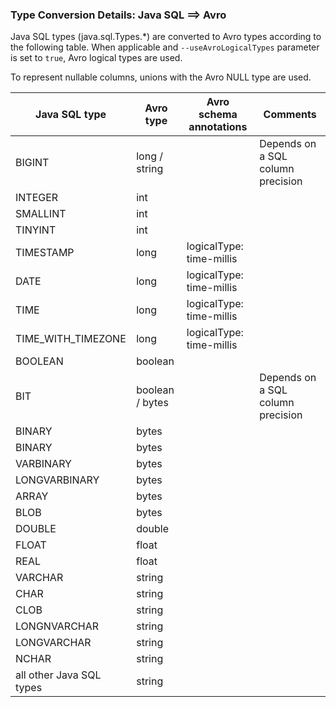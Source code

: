 ### Type Conversion Details: Java SQL ==> Avro 

Java SQL types (java.sql.Types.*) are converted to Avro types according to the following table.
When applicable and `--useAvroLogicalTypes` parameter is set to `true`, Avro logical types are used.

To represent nullable columns, unions with the Avro NULL type are used.

 **Java SQL type** | **Avro type** | **Avro schema annotations** | **Comments**
--- | --- | --- | ---
BIGINT | long / string | | Depends on a SQL column precision 
INTEGER | int | |
SMALLINT | int | |
TINYINT | int | |
TIMESTAMP | long |logicalType: time-millis |
DATE | long | logicalType: time-millis |
TIME | long | logicalType: time-millis |
TIME_WITH_TIMEZONE | long  | logicalType: time-millis |
BOOLEAN | boolean | |
BIT | boolean / bytes | | Depends on a SQL column precision
BINARY | bytes | |
BINARY | bytes | |
VARBINARY | bytes | |
LONGVARBINARY | bytes | |
ARRAY | bytes | |
BLOB | bytes | |
DOUBLE | double | |
FLOAT | float | |
REAL | float | |
VARCHAR | string | |
CHAR | string | |
CLOB | string | |
LONGNVARCHAR | string | |
LONGVARCHAR | string | |
NCHAR | string | |
all other Java SQL types | string | |
